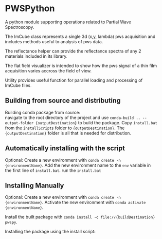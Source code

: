 # PWSPython

A python module supporting operations related to Partial Wave Spectroscopy.

The ImCube class represents a single 3d (x,y, lambda) pws acquisition and includes methods useful to analysis of pws data.

The reflectance helper can provide the reflectance spectra of any 2 materials included in its library.

The flat field visualizer is intended to show how the pws signal of a thin film acquisition varies accross the field of view.

Utility provides useful function for parallel loading and processing of ImCube files.

## Building from source and distributing

Building conda package from source:  
navigate to the root directory of the project and use `conda-build .. --output-folder {outputDestination}` to build the package.
Copy `install.bat` from the `installScripts` folder to `{outputDestination}`. The `{outputDestination}` folder is all that is needed for distribution.


## Automatically installing with the script
Optional:
  Create a new environment with `conda create -n {environmentName}`.
  Add the new environment name to the `env` variable in the first line of `install.bat`.
run the `install.bat`  

## Installing Manually

Optional:
  Create a new environment with `conda create -n {environmentName}`.
  Activate the new environment with `conda activate {environmentName}`.
  
Install the built package with `conda install -c file://{buildDestination} pwspy`.

Installing the package using the install script:

